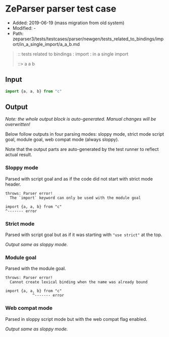 # ZeParser parser test case

- Added: 2019-06-19 (mass migration from old system)
- Modified: -
- Path: zeparser3/tests/testcases/parser/newgen/tests_related_to_bindings/import/in_a_single_import/a_a_b.md

> :: tests related to bindings : import : in a single import
>
> ::> a a b


## Input


`````js
import {a, a, b} from "c"
`````

## Output

_Note: the whole output block is auto-generated. Manual changes will be overwritten!_

Below follow outputs in four parsing modes: sloppy mode, strict mode script goal, module goal, web compat mode (always sloppy).

Note that the output parts are auto-generated by the test runner to reflect actual result.

### Sloppy mode

Parsed with script goal and as if the code did not start with strict mode header.

`````
throws: Parser error!
  The `import` keyword can only be used with the module goal

import {a, a, b} from "c"
^------- error
`````

### Strict mode

Parsed with script goal but as if it was starting with `"use strict"` at the top.

_Output same as sloppy mode._

### Module goal

Parsed with the module goal.

`````
throws: Parser error!
  Cannot create lexical binding when the name was already bound

import {a, a, b} from "c"
            ^------- error
`````


### Web compat mode

Parsed in sloppy script mode but with the web compat flag enabled.

_Output same as sloppy mode._
